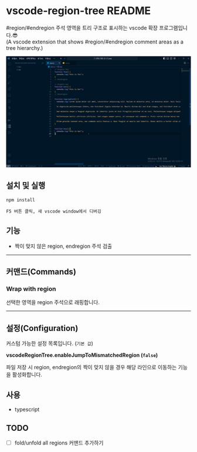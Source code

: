 # vscode-region-tree README

#region/#endregion 주석 영역을 트리 구조로 표시하는 vscode 확장 프로그램입니다.😎<br />
(A vscode extension that shows #region/#endregion comment areas as a tree hierarchy.)

![이미지](./docs/example.gif)

## 설치 및 실행

```shell
npm install
```

```
F5 버튼 클릭, 새 vscode window에서 디버깅
```

## 기능

- 짝이 맞지 않은 region, endregion 주석 검출

---

## 커맨드(Commands)

### Wrap with region

선택한 영역을 region 주석으로 래핑합니다.

---

## 설정(Configuration)

커스텀 가능한 설정 목록입니다. (`기본 값`)

**vscodeRegionTree.enableJumpToMismatchedRegion (`false`)**<br />

파일 저장 시 region, endregion의 짝이 맞지 않을 경우 해당 라인으로 이동하는 기능을 활성화합니다.

## 사용

- typescript

## TODO

- [ ] fold/unfold all regions 커맨드 추가하기